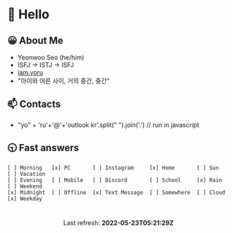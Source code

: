 # 👋 Hello

## 😀 About Me
- Yeonwoo Seo (he/him)
- ISFJ -> ISTJ -> ISFJ
- <a href="https://iam.yoru.pe.kr">iam.yoru</a>
- "아이와 어른 사이, 거의 중간, 중간"

## 📫 Contacts
<ul>
  <li>
    "yo" + 'ru'+'@'+'outlook kr'.split(" ").join('.') // run in javascript
  </li>
</ul>

## 🕤 Fast answers
```
[ ] Morning   [x] PC       [ ] Instagram     [x] Home       [ ] Sun    [ ] Vacation
[ ] Evening   [ ] Mobile   [ ] Discord       [ ] School     [x] Rain   [ ] Weekend
[x] Midnight  [ ] Offline  [x] Text Message  [ ] Somewhere  [ ] Cloud  [x] Weekday
```

# 
<p align="center">
  Last refresh: 
  <b>2022-05-23T05:21:29Z</b>
</p>
